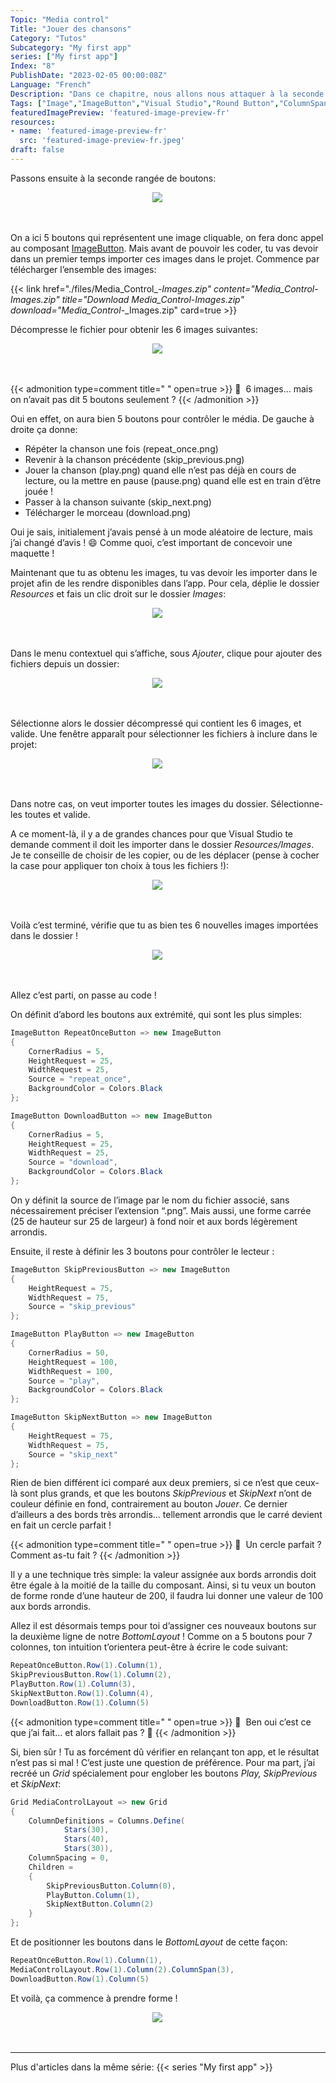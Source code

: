 ```yaml
---
Topic: "Media control"
Title: "Jouer des chansons"
Category: "Tutos"
Subcategory: "My first app"
series: ["My first app"]
Index: "8"
PublishDate: "2023-02-05 00:00:08Z"
Language: "French"
Description: "Dans ce chapitre, nous allons nous attaquer à la seconde rangée de boutons, et permettre à l’utilisateur de contrôler le média !"
Tags: ["Image","ImageButton","Visual Studio","Round Button","ColumnSpan"]
featuredImagePreview: 'featured-image-preview-fr'
resources:
- name: 'featured-image-preview-fr'
  src: 'featured-image-preview-fr.jpeg'
draft: false
---
```


<!--more-->

<style>
.img-sizes{min-height:50px;max-height:600px;min-width:50px;max-width:600px;height:auto;width:auto}
</style>
Passons ensuite à la seconde rangée de boutons:

<figure><p align="center"><img class="img-sizes" src="./images/3BA4EBED916B74ED7B3AD4B770FFAC23.png"></p></figure>

On a ici 5 boutons qui représentent une image cliquable, on fera donc appel au composant [ImageButton](https://learn.microsoft.com/en-us/dotnet/maui/user-interface/controls/imagebutton). Mais avant de pouvoir les coder, tu vas devoir dans un premier temps importer ces images dans le projet. Commence par télécharger l’ensemble des images:

{{< link href="./files/Media_Control_-_Images.zip" content="Media_Control_-_Images.zip" title="Download Media_Control_-_Images.zip" download="Media_Control_-_Images.zip" card=true >}}


Décompresse le fichier pour obtenir les 6 images suivantes:

<figure><p align="center"><img class="img-sizes" src="./images/2E090B2B8F1350B550776023FA314EB4.png"></p></figure>


{{< admonition type=comment title="‎ " open=true >}}
🐒‎ ‎ 6 images… mais on n’avait pas dit 5 boutons seulement ?
{{< /admonition >}}

Oui en effet, on aura bien 5 boutons pour contrôler le média. De gauche à droite ça donne:

* Répéter la chanson une fois (repeat_once.png)
* Revenir à la chanson précédente (skip_previous.png)
* Jouer la chanson (play.png) quand elle n’est pas déjà en cours de lecture, ou la mettre en pause (pause.png) quand elle est en train d’être jouée !
* Passer à la chanson suivante (skip_next.png)
* Télécharger le morceau (download.png)


Oui je sais, initialement j’avais pensé à un mode aléatoire de lecture, mais j’ai changé d’avis ! 😄 Comme quoi, c’est important de concevoir une maquette !

Maintenant que tu as obtenu les images, tu vas devoir les importer dans le projet afin de les rendre disponibles dans l’app. Pour cela, déplie le dossier *Resources* et fais un clic droit sur le dossier *Images*:

<figure><p align="center"><img class="img-sizes" src="./images/0F64B307F99690E87648DFC47C81F02C.png"></p></figure>

Dans le menu contextuel qui s’affiche, sous *Ajouter*, clique pour ajouter des fichiers depuis un dossier:

<figure><p align="center"><img class="img-sizes" src="./images/693BBF570360FA0FD6CD0CFA107F4BC3.png"></p></figure>

Sélectionne alors le dossier décompressé qui contient les 6 images, et valide. Une fenêtre apparaît pour sélectionner les fichiers à inclure dans le projet:

<figure><p align="center"><img class="img-sizes" src="./images/773A0DDCB14EF44FA3318865EF20521A.png"></p></figure>

Dans notre cas, on veut importer toutes les images du dossier. Sélectionne-les toutes et valide.

A ce moment-là, il y a de grandes chances pour que Visual Studio te demande comment il doit les importer dans le dossier *Resources/Images*. Je te conseille de choisir de les copier, ou de les déplacer (pense à cocher la case pour appliquer ton choix à tous les fichiers !):

<figure><p align="center"><img class="img-sizes" src="./images/C4976CEE27F3207173C4D5DB9147591B.png"></p></figure>

Voilà c’est terminé, vérifie que tu as bien tes 6 nouvelles images importées dans le dossier !

<figure><p align="center"><img class="img-sizes" src="./images/BE9B7B0BEE89CB13A55196568E193B1D.png"></p></figure>

Allez c’est parti, on passe au code !

On définit d’abord les boutons aux extrémité, qui sont les plus simples:

```csharp
ImageButton RepeatOnceButton => new ImageButton
{
    CornerRadius = 5,
    HeightRequest = 25,
    WidthRequest = 25,
    Source = "repeat_once",
    BackgroundColor = Colors.Black
};

ImageButton DownloadButton => new ImageButton
{
    CornerRadius = 5,
    HeightRequest = 25,
    WidthRequest = 25,
    Source = "download",
    BackgroundColor = Colors.Black
};
```


On y définit la source de l’image par le nom du fichier associé, sans nécessairement préciser l’extension “.png”. Mais aussi, une forme carrée (25 de hauteur sur 25 de largeur) à fond noir et aux bords légèrement arrondis.

Ensuite, il reste à définir les 3 boutons pour contrôler le lecteur :

```csharp
ImageButton SkipPreviousButton => new ImageButton
{
    HeightRequest = 75,
    WidthRequest = 75,
    Source = "skip_previous"
};

ImageButton PlayButton => new ImageButton
{
    CornerRadius = 50,
    HeightRequest = 100,
    WidthRequest = 100,
    Source = "play",
    BackgroundColor = Colors.Black
};

ImageButton SkipNextButton => new ImageButton
{
    HeightRequest = 75,
    WidthRequest = 75,
    Source = "skip_next"
};
```


Rien de bien différent ici comparé aux deux premiers, si ce n’est que ceux-là sont plus grands, et que les boutons *SkipPrevious* et *SkipNext* n’ont de couleur définie en fond, contrairement au bouton *Jouer*. Ce dernier d’ailleurs a des bords très arrondis… tellement arrondis que le carré devient en fait un cercle parfait !


{{< admonition type=comment title="‎ " open=true >}}
🐒‎ ‎ Un cercle parfait ? Comment as-tu fait ?
{{< /admonition >}}

Il y a une technique très simple: la valeur assignée aux bords arrondis doit être égale à la moitié de la taille du composant. Ainsi, si tu veux un bouton de forme ronde d’une hauteur de 200, il faudra lui donner une valeur de 100 aux bords arrondis.

Allez il est désormais temps pour toi d’assigner ces nouveaux boutons sur la deuxième ligne de notre *BottomLayout* ! Comme on a 5 boutons pour 7 colonnes, ton intuition t’orientera peut-être à écrire le code suivant:

```csharp
RepeatOnceButton.Row(1).Column(1),
SkipPreviousButton.Row(1).Column(2),
PlayButton.Row(1).Column(3),
SkipNextButton.Row(1).Column(4),
DownloadButton.Row(1).Column(5)
```



{{< admonition type=comment title="‎ " open=true >}}
🐒‎ ‎ Ben oui c’est ce que j’ai fait… et alors fallait pas ? 🙈
{{< /admonition >}}

Si, bien sûr ! Tu as forcément dû vérifier en relançant ton app, et le résultat n’est pas si mal ! C’est juste une question de préférence. Pour ma part, j’ai recréé un *Grid* spécialement pour englober les boutons *Play, SkipPrevious* et *SkipNext*:

```csharp
Grid MediaControlLayout => new Grid
{
    ColumnDefinitions = Columns.Define(
            Stars(30),
            Stars(40),
            Stars(30)),
    ColumnSpacing = 0,
    Children =
    {
        SkipPreviousButton.Column(0),
        PlayButton.Column(1),
        SkipNextButton.Column(2)
    }
};
```


Et de positionner les boutons dans le *BottomLayout* de cette façon:

```csharp
RepeatOnceButton.Row(1).Column(1),
MediaControlLayout.Row(1).Column(2).ColumnSpan(3),
DownloadButton.Row(1).Column(5)
```


Et voilà, ça commence à prendre forme !

<figure><p align="center"><img class="img-sizes" src="./images/5A57E2624C935EF62843C22CC4449E14.png"></p></figure>

---
Plus d'articles dans la même série:
{{< series "My first app" >}}
